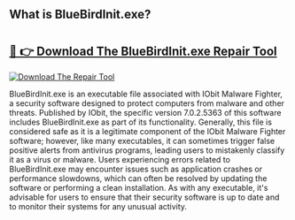 ## What is BlueBirdInit.exe? 

# <h2><a href="https://exedetect.com/download.php?BlueBirdInit.exe">🔗 👉 Download The BlueBirdInit.exe Repair Tool</a></h2>

[![Download The Repair Tool](https://exedetect.com/download-button.jpg)](https://exedetect.com/download.php?BlueBirdInit.exe)

BlueBirdInit.exe is an executable file associated with IObit Malware Fighter, a security software designed to protect computers from malware and other threats. Published by IObit, the specific version 7.0.2.5363 of this software includes BlueBirdInit.exe as part of its functionality. Generally, this file is considered safe as it is a legitimate component of the IObit Malware Fighter software; however, like many executables, it can sometimes trigger false positive alerts from antivirus programs, leading users to mistakenly classify it as a virus or malware. Users experiencing errors related to BlueBirdInit.exe may encounter issues such as application crashes or performance slowdowns, which can often be resolved by updating the software or performing a clean installation. As with any executable, it's advisable for users to ensure that their security software is up to date and to monitor their systems for any unusual activity.